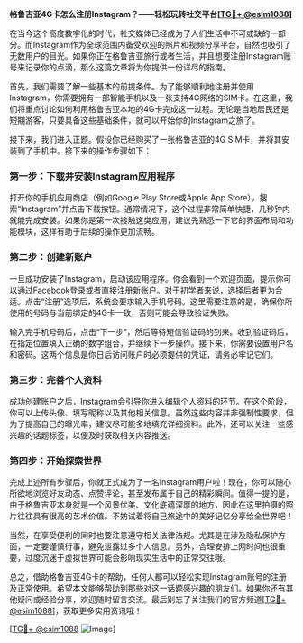 **格鲁吉亚4G卡怎么注册Instagram？——轻松玩转社交平台[[TG💪+ @esim1088](https://t.me/s/esim1088)]**

在当今这个高度数字化的时代，社交媒体已经成为了人们生活中不可或缺的一部分。而Instagram作为全球范围内备受欢迎的照片和视频分享平台，自然也吸引了无数用户的目光。如果你正在格鲁吉亚旅行或者生活，并且想要注册Instagram账号来记录你的点滴，那么这篇文章将为你提供一份详尽的指南。

首先，我们需要了解一些基本的前提条件。为了能够顺利地注册并使用Instagram，你需要拥有一部智能手机以及一张支持4G网络的SIM卡。在这里，我们将重点讨论如何利用格鲁吉亚本地的4G卡完成这一过程。无论是当地居民还是短期游客，只要具备这些基础条件，就可以开始你的Instagram之旅了。

接下来，我们进入正题。假设你已经购买了一张格鲁吉亚的4G SIM卡，并将其安装到了手机中。接下来的操作步骤如下：

### 第一步：下载并安装Instagram应用程序

打开你的手机应用商店（例如Google Play Store或Apple App Store），搜索“Instagram”并点击下载按钮。通常情况下，这个过程非常简单快捷，几秒钟内就能完成安装。如果你是第一次接触这类应用，建议先熟悉一下它的界面布局和功能模块，这样有助于后续的操作更加流畅。

### 第二步：创建新账户

一旦成功安装了Instagram，启动该应用程序。你会看到一个欢迎页面，提示你可以通过Facebook登录或者直接注册新账户。对于初学者来说，选择后者更为合适。点击“注册”选项后，系统会要求输入手机号码。这里需要注意的是，确保你所使用的号码与当前绑定的4G卡一致，否则可能会导致验证失败。

输入完手机号码后，点击“下一步”，然后等待短信验证码的到来。收到验证码后，在指定位置填入正确的数字组合，并继续下一步操作。接下来，你需要设置用户名和密码。这两个信息是你日后访问账户时必须提供的凭证，请务必牢记它们。

### 第三步：完善个人资料

成功创建账户之后，Instagram会引导你进入编辑个人资料的环节。在这个阶段，你可以上传头像、填写昵称以及其他相关信息。虽然这些内容并非强制性要求，但为了提高自己的曝光率，建议尽可能多地填充详细资料。此外，还可以关注一些感兴趣的话题标签，以便及时获取相关内容推送。

### 第四步：开始探索世界

完成上述所有步骤后，你就正式成为了一名Instagram用户啦！现在，你可以随心所欲地浏览好友动态、点赞评论，甚至发布属于自己的精彩瞬间。值得一提的是，由于格鲁吉亚本身就是一个风景优美、文化底蕴深厚的地方，因此在这里拍摄的照片往往具有很高的艺术价值。不妨试着将自己旅途中的美好记忆分享给全世界吧！

当然，在享受便利的同时也要注意遵守相关法律法规。尤其是在涉及隐私保护方面，一定要谨慎行事，避免泄露过多个人信息。另外，合理安排上网时间也很重要，过度沉迷于虚拟世界可能会影响现实生活中的正常交往哦。

总之，借助格鲁吉亚4G卡的帮助，任何人都可以轻松实现Instagram账号的注册及正常使用。希望本文能够帮助到那些对这一话题感兴趣的朋友们。如果你还有其他疑问或经验分享，欢迎随时留言交流。最后别忘了关注我们的官方频道[[TG💪+ @esim1088](https://t.me/s/esim1088)]，获取更多实用资讯哦！

[[TG💪+ @esim1088](https://t.me/s/esim1088) ![Image](https://i.postimg.cc/4NQfJmqS/Snipaste-2025-05-13-00-14-12.png)]